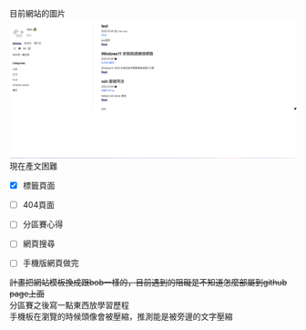目前網站的圖片
![網站圖片](/image/webdemo.png)
現在產文困難

- [x] 標籤頁面 
- [ ] 404頁面
- [ ] 分區賽心得
- [ ] 網頁搜尋  
- [ ] 手機版網頁做完
  
  
  
  
  
~~計畫把網站模板換成跟bob一樣的，目前遇到的阻礙是不知道怎麼部屬到github page上面~~  
分區賽之後寫一點東西放學習歷程  
手機板在瀏覽的時候頭像會被壓縮，推測能是被旁邊的文字壓縮